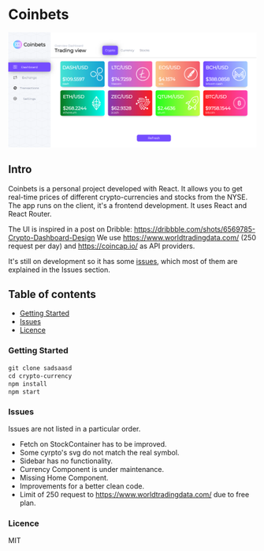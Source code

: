   <h1>Coinbets</h1>

  <img src="/public/images/Coinbets.png">

<h2>Intro</h2>

Coinbets is a personal project developed with React. It allows you to get real-time prices of different crypto-currencies and stocks from the NYSE. The app runs on the client, it's a frontend development. It uses React and React Router.

The UI is inspired in a post on Dribble: https://dribbble.com/shots/6569785-Crypto-Dashboard-Design
We use https://www.worldtradingdata.com/ (250 request per day) and https://coincap.io/ as API providers.

It's still on development so it has some [issues](#issues), which most of them are explained in the Issues section.

<h2>Table of contents</h2>

- [Getting Started](#start)
- [Issues](#issues)
- [Licence](#licence)

<a name='start'></a>

<h3>Getting Started</h3>

```
git clone sadsaasd
cd crypto-currency
npm install
npm start
```

<a name='issues'></a>

<h3>Issues</h3>

Issues are not listed in a particular order.

- Fetch on StockContainer has to be improved.
- Some cyrpto's svg do not match the real symbol.
- Sidebar has no functionality.
- Currency Component is under maintenance.
- Missing Home Component.
- Improvements for a better clean code.
- Limit of 250 request to https://www.worldtradingdata.com/ due to free plan.

<a name='licence'></a>

<h3>Licence</h3>

MIT
